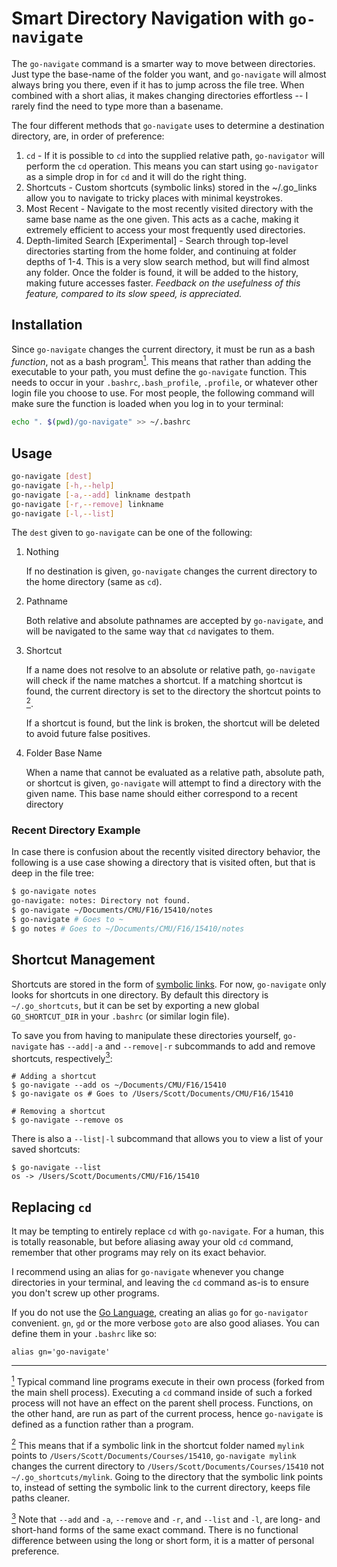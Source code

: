 # Smart Directory Navigation with `go-navigate`

The `go-navigate` command is a smarter way to move between directories. Just
type the base-name of the folder you want, and `go-navigate` will almost always
bring you there, even if it has to jump across the file tree. When combined with
a short alias, it makes changing directories effortless -- I rarely find the
need to type more than a basename.

The four different methods that `go-navigate` uses to determine a destination
directory, are, in order of preference:

1.  `cd` - If it is possible to `cd` into the supplied relative path,
    `go-navigator` will perform the `cd` operation. This means you can start
    using `go-navigator` as a simple drop in for `cd` and it will do the right
    thing.
2.  Shortcuts - Custom shortcuts (symbolic links) stored in the ~/.go_links
    allow you to navigate to tricky places with minimal keystrokes.
3.  Most Recent - Navigate to the most recently visited directory with the same
    base name as the one given. This acts as a cache, making it extremely
    efficient to access your most frequently used directories.
4.  Depth-limited Search [Experimental] - Search through top-level directories
    starting from the home folder, and continuing at folder depths of 1-4. This
    is a very slow search method, but will find almost any folder. Once the
    folder is found, it will be added to the history, making future accesses
    faster. _Feedback on the usefulness of this feature, compared to its slow
    speed, is appreciated._

## Installation

Since `go-navigate` changes the current directory, it must be run as a bash
_function_, not as a bash program<a href="foot-1"><sup>1</sup></a>. This means
that rather than adding the executable to your path, you must define the
`go-navigate` function. This needs to occur in your `.bashrc`,`.bash_profile`,
`.profile`, or whatever other login file you choose to use. For most people, the
following command will make sure the function is loaded when you log in to your
terminal:

```bash
echo ". $(pwd)/go-navigate" >> ~/.bashrc
```

## Usage

```bash
go-navigate [dest]
go-navigate [-h,--help]
go-navigate [-a,--add] linkname destpath
go-navigate [-r,--remove] linkname
go-navigate [-l,--list]
```

The `dest` given to `go-navigate` can be one of the following:

1.  Nothing

    If no destination is given, `go-navigate` changes the current directory to
    the home directory (same as `cd`).

2.  Pathname

    Both relative and absolute pathnames are accepted by `go-navigate`, and will
    be navigated to the same way that `cd` navigates to them.

3.  Shortcut

    If a name does not resolve to an absolute or relative path, `go-navigate`
    will check if the name matches a shortcut. If a matching shortcut is found,
    the current directory is set to the directory the shortcut points to
    <a href="foot-2"><sup>2</sup></a>.

    If a shortcut is found, but the link is broken, the shortcut will be deleted
    to avoid future false positives.

4.  Folder Base Name

    When a name that cannot be evaluated as a relative path, absolute path, or
    shortcut is given, `go-navigate` will attempt to find a directory with the
    given name. This base name should either correspond to a recent directory

### Recent Directory Example

In case there is confusion about the recently visited directory behavior, the
following is a use case showing a directory that is visited often, but that is
deep in the file tree:

```bash
$ go-navigate notes
go-navigate: notes: Directory not found.
$ go-navigate ~/Documents/CMU/F16/15410/notes
$ go-navigate # Goes to ~
$ go notes # Goes to ~/Documents/CMU/F16/15410/notes
```

## Shortcut Management

Shortcuts are stored in the form of [symbolic
links](https://en.wikipedia.org/wiki/Symbolic_link#POSIX_and_Unix-like_operating_systems).
For now, `go-navigate` only looks for shortcuts in one directory. By default
this directory is `~/.go_shortcuts`, but it can be set by exporting a new global
`GO_SHORTCUT_DIR` in your `.bashrc` (or similar login file).

To save you from having to manipulate these directories yourself, `go-navigate`
has `--add|-a` and `--remove|-r` subcommands to add and remove shortcuts,
respectively<a href="foot-3"><sup>3</sup></a>:

```
# Adding a shortcut
$ go-navigate --add os ~/Documents/CMU/F16/15410
$ go-navigate os # Goes to /Users/Scott/Documents/CMU/F16/15410

# Removing a shortcut
$ go-navigate --remove os
```

There is also a `--list|-l` subcommand that allows you to view a list of your
saved shortcuts:

```
$ go-navigate --list
os -> /Users/Scott/Documents/CMU/F16/15410
```

## Replacing `cd`

It may be tempting to entirely replace `cd` with `go-navigate`. For a human,
this is totally reasonable, but before aliasing away your old `cd` command,
remember that other programs may rely on its exact behavior.

I recommend using an alias for `go-navigate` whenever you change directories in
your terminal, and leaving the `cd` command as-is to ensure you don't screw up
other programs.

If you do not use the [Go Language](https://golang.org), creating an alias `go`
for `go-navigator` convenient. `gn`, `gd` or the more verbose `goto` are also
good aliases. You can define them in your `.bashrc` like so:

```
alias gn='go-navigate'
```

--------------------------------------------------------------------------------

<a href="foot-1"><sup>1</sup></a> Typical command line programs execute in their
own process (forked from the main shell process). Executing a `cd` command
inside of such a forked process will not have an effect on the parent shell
process. Functions, on the other hand, are run as part of the current process,
hence `go-navigate` is defined as a function rather than a program.

<a href="foot-2"><sup>2</sup></a> This means that if a symbolic link in the
shortcut folder named `mylink` points to `/Users/Scott/Documents/Courses/15410`,
`go-navigate mylink` changes the current directory to
`/Users/Scott/Documents/Courses/15410` not `~/.go_shortcuts/mylink`. Going to
the directory that the symbolic link points to, instead of setting the symbolic
link to the current directory, keeps file paths cleaner.

<a href="foot-3"><sup>3</sup></a> Note that `--add` and `-a`, `--remove` and
`-r`, and `--list` and `-l`, are long- and short-hand forms of the same exact
command. There is no functional difference between using the long or short form,
it is a matter of personal preference.
